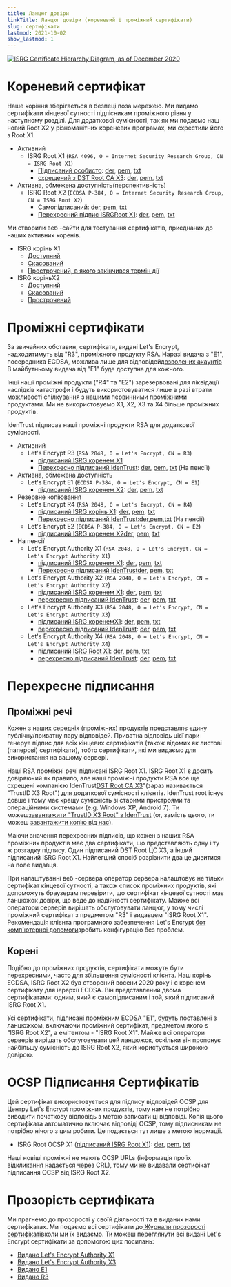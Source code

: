 ```yaml
---
title: Ланцюг довіри
linkTitle: Ланцюг довіри (кореневий і проміжний сертифікати)
slug: сертифікати
lastmod: 2021-10-02
show_lastmod: 1
---
```



[![ISRG Certificate Hierarchy Diagram, as of December 2020](/images/isrg-hierarchy.png)](/images/isrg-hierarchy.png)

# Кореневий сертифікат

Наше коріння зберігається в безпеці поза мережею. Ми видамо сертифікати кінцевої сутності підпісникам проміжного рівня у наступному розділі. Для додаткової сумісності, так як ми подаємо наш новий Root X2 у різноманітних кореневих програмах, ми схрестили його з Root X1.

* Активний
  * ISRG Root X1 (`RSA 4096, O = Internet Security Research Group, CN = ISRG Root X1`)
    * [Підписаний особисто](https://crt.sh/?id=9314791): [der](/certs/isrgrootx1.der), [pem](/certs/isrgrootx1.pem), [txt](/certs/isrgrootx1.txt)
    * [схрещений з DST Root CA X3](https://crt.sh/?id=3958242236): [der](/certs/isrg-root-x1-cross-signed.der), [pem](/certs/isrg-root-x1-cross-signed.pem), [txt](/certs/isrg-root-x1-cross-signed.txt)
* Активна, обмежена доступність(перспективність)
  * ISRG Root X2 (`ECDSA P-384, O = Internet Security Research Group, CN = ISRG Root X2`)
    * [Самопідписаний](https://crt.sh/?id=3335562555): [der](/certs/isrg-root-x2.der), [pem](/certs/isrg-root-x2.pem), [txt](/certs/isrg-root-x2.txt)
    * [Перехресний підпис ISRGRoot X1](https://crt.sh/?id=3334561878): [der](/certs/isrg-root-x2-cross-signed.der), [pem](/certs/isrg-root-x2-cross-signed.pem), [txt](/certs/isrg-root-x2-cross-signed.txt)

Ми створили веб -сайти для тестування сертифікатів, приєднаних до наших активних коренів.

* ISRG корінь X1
  * [Доступний](https://valid-isrgrootx1.letsencrypt.org/)
  * [Скасований](https://revoked-isrgrootx1.letsencrypt.org/)
  * [Прострочений, в якого закінчився термін дії](https://expired-isrgrootx1.letsencrypt.org/)
* ISRG коріньX2
  * [Доступний](https://valid-isrgrootx2.letsencrypt.org/)
  * [Скасований](https://revoked-isrgrootx2.letsencrypt.org/)
  * [Прострочений](https://expired-isrgrootx2.letsencrypt.org/)

# Проміжні сертифікати

За звичайних обставин, сертифікати, видані Let's Encrypt, надходитимуть від "R3", проміжного продукту RSA. Наразі видача з "E1", посередника ECDSA, можлива лише для відповідей[дозволених акаунтів](https://community.letsencrypt.org/t/ecdsa-availability-in-production-environment/150679) В майбутньому видача від "E1" буде доступна для кожного.

Інші наші проміжні продукти ("R4" та "E2") зарезервовані для ліквідації наслідків катастрофи і будуть використовуватися лише в разі втрати можливості спілкування з нашими первинними проміжними продуктами. Ми не використовуємо X1, X2, X3 та X4 більше проміжних продуктів.

IdenTrust підписав наші проміжні продукти RSA для додаткової сумісності.

* Активний
  * Let's Encrypt R3 (`RSA 2048, O = Let's Encrypt, CN = R3`)
    * [підписаний  ISRG коренем X1 ](https://crt.sh/?id=3334561879)[](/certs/lets-encrypt-r3.der)[](/certs/lets-encrypt-r3.pem)[](/certs/lets-encrypt-r3.txt)
    * [Перехресно підписаний IdenTrust](https://crt.sh/?id=3479778542): [der](/certs/lets-encrypt-r3-cross-signed.der), [pem](/certs/lets-encrypt-r3-cross-signed.pem), [txt](/certs/lets-encrypt-r3-cross-signed.txt) (На пенсії)
* Активна, обмежена доступність
  * Let's Encrypt E1 (`ECDSA P-384, O = Let's Encrypt, CN = E1`)
    * [підписаний ISRG коренем Х2](https://crt.sh/?id=3334671964): [der](/certs/lets-encrypt-e1.der), [pem](/certs/lets-encrypt-e1.pem), [txt](/certs/lets-encrypt-e1.txt)
* Резервне копіювання
  * Let's Encrypt R4 (`RSA 2048, O = Let's Encrypt, CN = R4`)
    * [підписаний ISRG корінь Х1](https://crt.sh/?id=3334561877): [der](/certs/lets-encrypt-r4.der), [pem](/certs/lets-encrypt-r4.pem), [txt](/certs/lets-encrypt-r4.txt)
    * [Перехресно підписаний IdenTrust](https://crt.sh/?id=3479778543):[der](/certs/lets-encrypt-r4-cross-signed.der),[pem](/certs/lets-encrypt-r4-cross-signed.pem),[txt](/certs/lets-encrypt-r4-cross-signed.txt) (На пенсії)
  * Let's Encrypt E2 (`ECDSA P-384, O = Let's Encrypt, CN = E2`)
    * [підписаний ISRG коренем Х2](https://crt.sh/?id=3334671963)[der](/certs/lets-encrypt-e2.der), [pem](/certs/lets-encrypt-e2.pem), [txt](/certs/lets-encrypt-e2.txt)
* На пенсії
  * Let's Encrypt Authority X1 (`RSA 2048, O = Let's Encrypt, CN = Let's Encrypt Authority X1`)
    * [підписаний ISRG коренем X1](https://crt.sh/?id=9314792): [der](/certs/letsencryptauthorityx1.der), [pem](/certs/letsencryptauthorityx1.pem), [txt](/certs/letsencryptauthorityx1.txt)
    * [Перехресно підписаний IdenTrust](https://crt.sh/?id=10235198)[der](/certs/lets-encrypt-x1-cross-signed.der), [pem](/certs/lets-encrypt-x1-cross-signed.pem), [txt](/certs/lets-encrypt-x1-cross-signed.txt)
  * Let's Encrypt Authority X2 (`RSA 2048, O = Let's Encrypt, CN = Let's Encrypt Authority X2`)
    * [підписаний ISRG коренем X1](https://crt.sh/?id=12721505): [der](/certs/letsencryptauthorityx2.der), [pem](/certs/letsencryptauthorityx2.pem), [txt](/certs/letsencryptauthorityx2.txt)
    * [перехресно підписаний IdenTrust](https://crt.sh/?id=10970235): [der](/certs/lets-encrypt-x2-cross-signed.der), [pem](/certs/lets-encrypt-x2-cross-signed.pem), [txt](/certs/lets-encrypt-x2-cross-signed.txt)
  * Let's Encrypt Authority X3 (`RSA 2048, O = Let's Encrypt, CN = Let's Encrypt Authority X3`)
    * [підписаний ISRG коренемX1](https://crt.sh/?id=47997543): [der](/certs/letsencryptauthorityx3.der), [pem](/certs/letsencryptauthorityx3.pem), [txt](/certs/letsencryptauthorityx3.txt)
    * [перехресно підписаний IdenTrust](https://crt.sh/?id=15706126): [der](/certs/lets-encrypt-x3-cross-signed.der), [pem](/certs/lets-encrypt-x3-cross-signed.pem), [txt](/certs/lets-encrypt-x3-cross-signed.txt)
  * Let's Encrypt Authority X4 (`RSA 2048, O = Let's Encrypt, CN = Let's Encrypt Authority X4`)
    * [підписаний ISRG Root X1](https://crt.sh/?id=47997546): [der](/certs/letsencryptauthorityx4.der), [pem](/certs/letsencryptauthorityx4.pem), [txt](/certs/letsencryptauthorityx4.txt)
    * [перехресно підписаний IdenTrust](https://crt.sh/?id=15710291): [der](/certs/lets-encrypt-x4-cross-signed.der), [pem](/certs/lets-encrypt-x4-cross-signed.pem), [txt](/certs/lets-encrypt-x4-cross-signed.txt)

# Перехресне підписання

## Проміжні речі

Кожен з наших середніх (проміжних) продуктів представляє єдину публічну/приватну пару відповідей. Приватна відповідь цієї пари генерує підпис для всіх кінцевих сертифікатів (також відомих як листові (паперові) сертифікати), тобто сертифікати, які ми видаємо для використання на вашому сервері.

Наші RSA проміжні речі підписані ISRG Root X1. ISRG Root X1 є досить довіряючий як правило, але наші проміжні продукти RSA все ще схрещені компанією IdenTrust[DST Root CA X3](https://crt.sh/?id=8395)"(зараз називається "TrustID X3 Root") для додаткової сумісності клієнтів. IdenTrust root існує довше і тому має кращу сумісність зі старими пристроями та операційними системами (e.g. Windows XP, Android 7). Ти можеш[завантажити "TrustID X3 Root" з IdenTrust](https://www.identrust.com/support/downloads) (or, замість цього, ти можеш [ завантажити копію від нас](/certs/trustid-x3-root.pem.txt)).

Маючи значення перехресних підписів, що кожен з наших RSA проміжних продуктів має два сертифікати, що представляють одну і ту ж розгадку підпису. Один підписаний DST Root ЦС X3, а інший підписаний ISRG Root X1. Найлегший спосіб розрізнити два це дивитися на поле видавця.

При налаштуванні веб -сервера оператор сервера налаштовує не тільки сертифікат кінцевої сутності, а також список проміжних продуктів, які допоможуть браузерам перевірити, що сертифікат кінцевої сутності має ланцюжок довіри, що веде до надійності сертифікату. Майже всі оператори серверів вирішать обслуговувати ланцюг, у тому числі проміжний сертифікат з предметом "R3" і видавцем "ISRG Root X1". Рекомендація клієнта програмного забезпечення Let's Encrypt [бот комп'ютерної допомоги](https://certbot.org)зробить конфігурацію без проблем.

## Корені
Подібно до проміжних продуктів, сертифікати можуть бути перехресними, часто для збільшення сумісності клієнта. Наш корінь ECDSA, ISRG Root X2 був створений восени 2020 року і є коренем сертифікату для ієрархії ECDSA. Він представлений двома сертифікатами: одним, який є самопідписаним і той, який підписаний ISRG Root X1.

Усі сертифікати, підписані проміжним ECDSA "E1", будуть поставлені з ланцюжком, включаючи проміжний сертифікат, предметом якого є "ISRG Root X2", а емітентом - "ISRG Root X1". Майже всі оператори серверів вирішать обслуговувати цей ланцюжок, оскільки він пропонує найбільшу сумісність до ISRG Root X2, який користується широкою довірою.

# OCSP Підписання Сертифікатів

Цей сертифікат використовується для підпису відповідей OCSP для Центру Let's Encrypt проміжних продуктів, тому нам не потрібно виводити початкову відповідь з метою записати ці відповіді. Копія цього сертифіката автоматично включає відповіді OCSP, тому підписникам не потрібно нічого з цим робити. Це подається тут лише з метою інормації.

* ISRG Root OCSP X1 ([підписаний ISRG Root X1](https://crt.sh/?id=2929281974)): [der](/certs/isrg-root-ocsp-x1.der), [pem](/certs/isrg-root-ocsp-x1.pem), [txt](/certs/isrg-root-ocsp-x1.txt)

Наші новіші проміжні не мають OCSP URLs (інформація про їх відкликання надається через CRL), тому ми не видавали сертифікат підписання OCSP від ​​ISRG Root X2.

# Прозорість сертифіката

Ми прагнемо до прозорості у своїй діяльності та в виданих нами сертифікатах. Ми подаємо всі сертифікати до[ Журнали прозорості сертифікатів](https://www.certificate-transparency.org/)коли ми їх видаємо. Ти можеш переглянути всі видані Let's Encrypt сертифікати за допомогою цих посилань:

* [Видано Let's Encrypt Authority X1](https://crt.sh/?Identity=%25&iCAID=7395)
* [Видано Let's Encrypt Authority X3](https://crt.sh/?Identity=%25&iCAID=16418)
* [Видано E1](https://crt.sh/?Identity=%25&iCAID=183283)
* [Видано R3](https://crt.sh/?Identity=%25&iCAID=183267)
